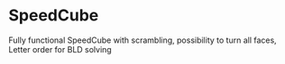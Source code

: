 # SpeedCube
Fully functional SpeedCube with scrambling, possibility to turn all faces, Letter order for BLD solving
